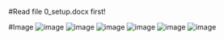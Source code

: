 #Read file 0_setup.docx first!

#Image
![image](https://github.com/user-attachments/assets/9f9cd4e8-a771-4f6b-a0a2-4ab0d8d2a893)
![image](https://github.com/user-attachments/assets/0b75f190-633b-4531-bfdc-b6aad5504aae)
![image](https://github.com/user-attachments/assets/5ce7c5b1-0c44-428e-ae38-2d49cd333f56)
![image](https://github.com/user-attachments/assets/f4979032-8251-4188-83aa-1aab90c7a0b0)
![image](https://github.com/user-attachments/assets/5136f2a2-edbd-4caf-b41d-ba22876070ba)
![image](https://github.com/user-attachments/assets/8b7139eb-c8f5-4ff8-ae89-dfa52c4fde28)


